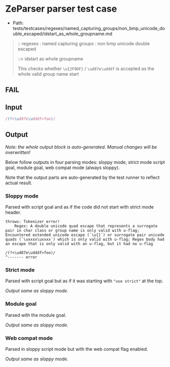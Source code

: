 # ZeParser parser test case

- Path: tests/testcases/regexes/named_capturing_groups/non_bmp_unicode_double_escaped/idstart_as_whole_groupname.md

> :: regexes : named capturing groups : non bmp unicode double escaped
>
> ::> idstart as whole groupname
>
> This checks whether `\u{2F9DF}` / `\ud87e\udddf` is accepted as the whole valid group name start

## FAIL

## Input

`````js
/(?<\ud87e\udddf>foo)/
`````

## Output

_Note: the whole output block is auto-generated. Manual changes will be overwritten!_

Below follow outputs in four parsing modes: sloppy mode, strict mode script goal, module goal, web compat mode (always sloppy).

Note that the output parts are auto-generated by the test runner to reflect actual result.

### Sloppy mode

Parsed with script goal and as if the code did not start with strict mode header.

`````
throws: Tokenizer error!
    Regex: A double unicode quad escape that represents a surrogate pair in char class or group name is only valid with u-flag; Encountered extended unicode escape (`\u{}`) or surrogate pair unicode quads (`\uxxxx\uxxxx`) which is only valid with u-flag; Regex body had an escape that is only valid with an u-flag, but it had no u-flag

/(?<\ud87e\udddf>foo)/
^------- error
`````

### Strict mode

Parsed with script goal but as if it was starting with `"use strict"` at the top.

_Output same as sloppy mode._

### Module goal

Parsed with the module goal.

_Output same as sloppy mode._

### Web compat mode

Parsed in sloppy script mode but with the web compat flag enabled.

_Output same as sloppy mode._
